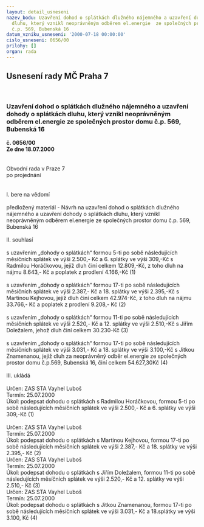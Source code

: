 ```yaml
---
layout: detail_usneseni
nazev_bodu: Uzavření dohod o splátkách dlužného nájemného a uzavření dohody o splátkách
  dluhu, který vznikl neoprávněným odběrem el.energie  ze společných prostor domu
  č.p. 569, Bubenská 16
datum_vzniku_usneseni: '2000-07-18 00:00:00'
cislo_usneseni: 0656/00
prilohy: []
organ: rada
---
```

<div id="ucUsn_pList" class="usn">
	<span><h2>Usnesení rady MČ Praha 7 </h2>
<br></span><div class="standBody">
<span><h3>Uzavření dohod o splátkách dlužného nájemného a uzavření dohody o splátkách dluhu, který vznikl neoprávněným odběrem el.energie  ze společných prostor domu č.p. 569, Bubenská 16</h3></span><div class="center">
		<strong>č. 0656/00</strong><br>
	</div>
<div class="center">
		<strong>Ze dne 18.07.2000</strong><br><br>
	</div>     <br>Obvodní rada v Praze 7<br>po projednání<br><br><br>I.	bere na vědomí<br><br> předložený materiál - Návrh na uzavření dohod o splátkách dlužného nájemného a uzavření dohody o splátkách dluhu, který vznikl neoprávněným odběrem el.energie  ze společných prostor domu č.p. 569, Bubenská 16 <br><br>II.	souhlasí <br><br>s uzavřením „dohody o splátkách“ formou 5-ti po sobě následujících měsíčních splátek ve výši 2.500,- Kč a 6.  splátky ve výši  309,-Kč s Radmilou Horáčkovou, jejíž dluh činí celkem 12.809,-Kč, z toho dluh na nájmu 8.643,- Kč a poplatek z prodlení  4.166,-Kč (1)<br><br>s uzavřením „dohody o splátkách“ formou 17-ti  po sobě následujících měsíčních splátek ve výši 2.387,- Kč a 18. splátky ve výši 2.395,-Kč s Martinou Kejhovou, jejíž dluh činí celkem 42.974-Kč, z toho dluh na nájmu 33.766,- Kč a poplatek z prodlení  9.208,- Kč (2)<br><br>s uzavřením „dohody o splátkách“ formou 11-ti  po sobě následujících měsíčních splátek ve výši 2.520,- Kč a 12. splátky ve výši 2.510,-Kč s Jiřím Doležalem, jehož dluh činí celkem 30.230-Kč (3)<br><br>s uzavřením „dohody o splátkách“ formou  17-ti  po sobě následujících měsíčních splátek ve výši  3.031,- Kč a 18. splátky ve výši 3.100,-Kč s Jitkou Znamenanou, jejíž dluh za neoprávněný odběr el.energie ze společných prostor domu č.p.569, Bubenská 16, činí celkem 54.627,30Kč (4)<br><br>III.	ukládá <br><br> Určen:	     	ZAS STA Vayhel Luboš<br>Termín: 25.07.2000<br>Úkol:	podepsat dohodu o splátkách s Radmilou Horáčkovou, formou  5-ti po sobě následujících měsíčních splátek ve výši 2.500,- Kč a 6.  splátky ve výši  309,-Kč (1)<br> <br> Určen:	     	ZAS STA Vayhel Luboš<br>Termín: 25.07.2000<br>Úkol:	podepsat dohodu o splátkách s Martinou Kejhovou, formou 17-ti po sobě následujících měsíčních splátek ve výši 2.387,- Kč a 18. splátky ve výši 2.395,- Kč (2)<br>  Určen:	     	ZAS STA Vayhel Luboš<br>Termín: 25.07.2000<br>Úkol:	podepsat dohodu o splátkách s Jiřím Doležalem, formou 11-ti po sobě následujících měsíčních splátek ve výši 2.520,- Kč a 12. splátky ve výši 2.510,- Kč (3)<br>  Určen:	     	ZAS STA Vayhel Luboš<br>Termín: 25.07.2000<br>Úkol:	podepsat dohodu o splátkách s Jitkou Znamenanou, formou 17-ti po sobě následujících měsíčních splátek ve výši 3.031,- Kč a 18.splátky ve výši  3.100, Kč (4)<br>  </div>
</div>